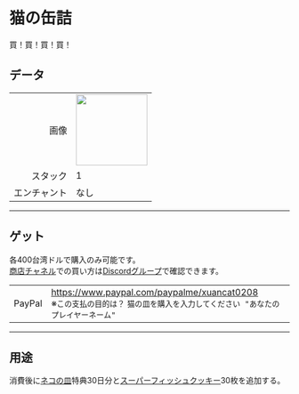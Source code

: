 # 猫の缶詰
買！買！買！買！

## データ
<table>
    <tr><td align="end">画像</td><td><img src="https://i.imgur.com/wxw402A.png" width="128"/></td></tr>
    <tr><td align="end">スタック</td><td>1</td></tr>
    <tr><td align="end">エンチャント</td><td>なし</td></tr>
</table>

---

## ゲット
各400台湾ドルで購入のみ可能です。   
[商店チャネル](https://discord.com/channels/1040647480972415006/1040647481186332736)での買い方は[Discordグループ](../feature/discord_server.md)で確認できます。

<table>
    <tr>
        <td align="center">PayPal</td>
        <td><a href="https://www.paypal.com/paypalme/xuancat0208">https://www.paypal.com/paypalme/xuancat0208</a><br/>※<code>この支払の目的は？</code> <code>猫の皿を購入を入力してください "あなたのプレイヤーネーム"</code></td>
    </tr>
</table>

---

## 用途
消費後に[ネコの皿](../feature/cat_bowl.md)特典30日分と[スーパーフィッシュクッキー](super_fish_cracker.md)30枚を追加する。